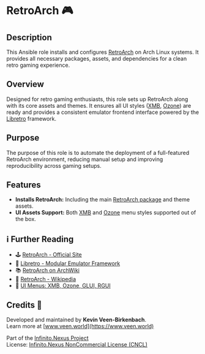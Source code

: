 # RetroArch 🎮

## Description

This Ansible role installs and configures [RetroArch](https://www.retroarch.com/) on Arch Linux systems. It provides all necessary packages, assets, and dependencies for a clean retro gaming experience.

## Overview

Designed for retro gaming enthusiasts, this role sets up RetroArch along with its core assets and themes. It ensures all UI styles ([XMB](https://en.wikipedia.org/wiki/XrossMediaBar), [Ozone](https://docs.libretro.com/guides/ozone-menu/)) are ready and provides a consistent emulator frontend interface powered by the [Libretro](https://www.libretro.com/) framework.

## Purpose

The purpose of this role is to automate the deployment of a full-featured RetroArch environment, reducing manual setup and improving reproducibility across gaming setups.

## Features

- **Installs RetroArch:** Including the main [RetroArch package](https://archlinux.org/packages/community/x86_64/retroarch/) and theme assets.
- **UI Assets Support:** Both [XMB](https://docs.libretro.com/guides/xmb-menu/) and [Ozone](https://docs.libretro.com/guides/ozone-menu/) menu styles supported out of the box.

## ℹ️ Further Reading

- 🕹️ [RetroArch - Official Site](https://www.retroarch.com/)
- 🧩 [Libretro - Modular Emulator Framework](https://www.libretro.com/)
- 📚 [RetroArch on ArchWiki](https://wiki.archlinux.org/title/RetroArch)
- 🧠 [RetroArch - Wikipedia](https://en.wikipedia.org/wiki/RetroArch)
- 🎨 [UI Menus: XMB, Ozone, GLUI, RGUI](https://docs.libretro.com/guides/)

## Credits 📝

Developed and maintained by **Kevin Veen-Birkenbach**.  
Learn more at [www.veen.world](https://www.veen.world)

Part of the [Infinito.Nexus Project](https://github.com/kevinveenbirkenbach/infinito-nexus)  
License: [Infinito.Nexus NonCommercial License (CNCL)](https://s.veen.world/cncl)